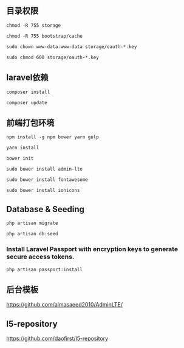 ## 目录权限
~~~
chmod -R 755 storage

chmod -R 755 bootstrap/cache

sudo chown www-data:www-data storage/oauth-*.key

sudo chmod 600 storage/oauth-*.key
~~~
## laravel依赖
~~~
composer install

composer update
~~~
## 前端打包环境
~~~
npm install -g npm bower yarn gulp

yarn install

bower init

sudo bower install admin-lte

sudo bower install fontawesome

sudo bower install ionicons

~~~
## Database & Seeding
~~~
php artisan migrate

php artisan db:seed
~~~
### Install Laravel Passport with encryption keys to generate secure access tokens.
~~~
php artisan passport:install
~~~
## 后台模板

https://github.com/almasaeed2010/AdminLTE/

## l5-repository

https://github.com/daofirst/l5-repository